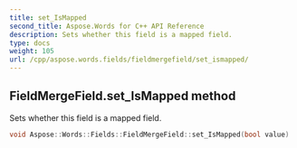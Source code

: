 ```yaml
---
title: set_IsMapped
second_title: Aspose.Words for C++ API Reference
description: Sets whether this field is a mapped field.
type: docs
weight: 105
url: /cpp/aspose.words.fields/fieldmergefield/set_ismapped/
---
```

## FieldMergeField.set_IsMapped method


Sets whether this field is a mapped field.

```cpp
void Aspose::Words::Fields::FieldMergeField::set_IsMapped(bool value)
```

